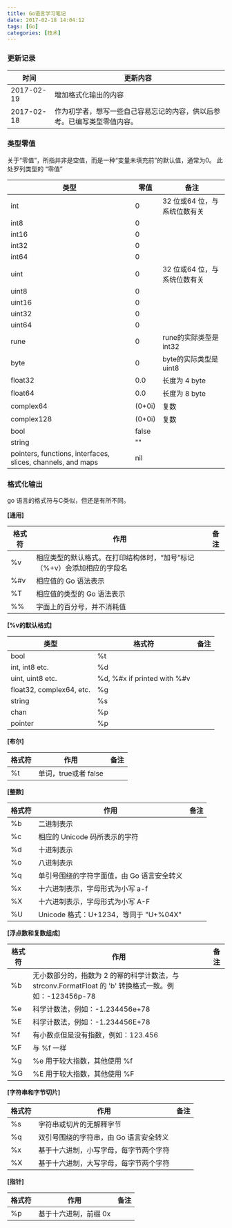 ```yaml
---
title: Go语言学习笔记
date: 2017-02-18 14:04:12
tags: [Go]
categories: [技术]
---
```


### 更新记录
时间 | 更新内容 
--- | --- 
2017-02-19 | 增加格式化输出的内容
2017-02-18 | 作为初学者，想写一些自己容易忘记的内容，供以后参考。已编写类型零值内容。


<!-- more -->

### 类型零值
关于“零值”，所指并非是空值，而是一种“变量未填充前”的默认值，通常为0。 此处罗列类型的 “零值”

类型 | 零值 | 备注
--- | --- | ---
int | 0 | 32 位或64 位，与系统位数有关
int8 | 0 | 
int16 | 0 | 
int32 | 0 | 
int64 | 0 | 
uint | 0 | 32 位或64 位，与系统位数有关
uint8 | 0 | 
uint16 | 0 | 
uint32 | 0 | 
uint64 | 0 | 
rune | 0 | rune的实际类型是 int32
byte | 0 | byte的实际类型是 uint8
float32 | 0.0 | 长度为 4 byte
float64 | 0.0 | 长度为 8 byte
complex64 | (0+0i) | 复数
complex128 | (0+0i) | 复数
bool | false | 
string | "" |
pointers, functions, interfaces, slices, channels, and maps | nil |

### 格式化输出
go 语言的格式符与C类似，但还是有所不同。

**[通用]**

格式符 | 作用 | 备注
--- | --- | --- 
%v | 相应类型的默认格式。在打印结构体时，“加号”标记（%+v）会添加相应的字段名 |
%#v | 相应值的 Go 语法表示 |
%T | 相应值的类型的 Go 语法表示 | 
%% | 字面上的百分号，并不消耗值 |

**[%v的默认格式]**

类型| 格式符 | 备注
--- | --- | --- 
bool | %t |
int, int8 etc. | %d |
uint, uint8 etc. | %d, %#x if printed with %#v |
float32, complex64, etc. | %g |
string | %s |
chan | %p |
pointer | %p |

**[布尔]**

格式符 | 作用 | 备注
--- | --- | --- 
%t | 单词，true或者 false |

**[整数]**

格式符 | 作用 | 备注
--- | --- | --- 
%b | 二进制表示 |
%c | 相应的 Unicode 码所表示的字符 |
%d | 十进制表示 |
%o | 八进制表示 |
%q | 单引号围绕的字符字面值，由 Go 语言安全转义 |
%x | 十六进制表示，字母形式为小写 a-f |
%X | 十六进制表示，字母形式为小写 A-F |
%U | Unicode 格式：U+1234，等同于 "U+%04X" | 

**[浮点数和复数组成]**

格式符 | 作用 | 备注
--- | --- | --- 
%b | 无小数部分的，指数为 2 的幂的科学计数法，与 strconv.FormatFloat 的 'b' 转换格式一致。例如：-123456p-78 |
%e | 科学计数法，例如：-1.234456e+78 |
%E | 科学计数法，例如：-1.234456E+78 |
%f | 有小数点但是没有指数，例如：123.456 |
%F | 与 %f 一样 |
%g | %e 用于较大指数，其他使用 %f |
%G | %E 用于较大指数，其他使用 %F |

**[字符串和字节切片]**

格式符 | 作用 | 备注
--- | --- | --- 
%s | 字符串或切片的无解释字节 |
%q | 双引号围绕的字符串，由 Go 语言安全转义 |
%x | 基于十六进制，小写字母，每字节两个字符 |
%X | 基于十六进制，大写字母，每字节两个字符 |

**[指针]**

格式符 | 作用 | 备注
--- | --- | --- 
%p | 基于十六进制，前缀 0x |